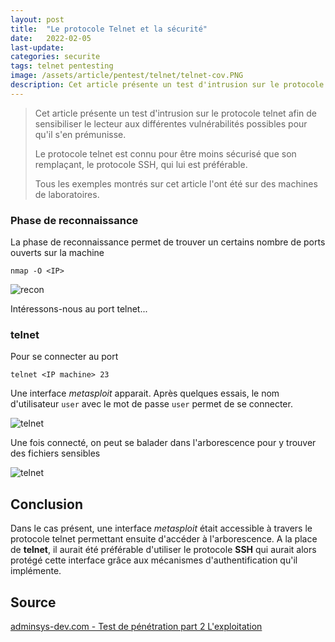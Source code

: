 ```yaml
---
layout: post
title:  "Le protocole Telnet et la sécurité"
date:   2022-02-05
last-update: 
categories: securite
tags: telnet pentesting 
image: /assets/article/pentest/telnet/telnet-cov.PNG
description: Cet article présente un test d'intrusion sur le protocole telnet afin de sensibiliser le lecteur aux différentes vulnérabilités possibles pour qu'il s'en prémunisse.
---
```




> Cet article présente un test d'intrusion sur le protocole telnet afin de sensibiliser le lecteur aux différentes vulnérabilités possibles pour qu'il s'en prémunisse.
>
> Le protocole telnet est connu pour être moins sécurisé que son remplaçant, le protocole SSH, qui lui est préférable.
>
> Tous les exemples montrés sur cet article l'ont été sur des machines de laboratoires.

### Phase de reconnaissance

La phase de reconnaissance permet de trouver un certains nombre de ports ouverts sur la machine

```
nmap -O <IP>
```

![recon]({{site.url_complet}}/assets/article/pentest/telnet/recon.PNG)



Intéressons-nous au port telnet...

### telnet

Pour se connecter au port

```
telnet <IP machine> 23
```

Une interface *metasploit* apparait. Après quelques essais, le nom d'utilisateur `user` avec le mot de passe `user` permet de se connecter.

![telnet]({{site.url_complet}}/assets/article/pentest/telnet/telnet.PNG)



Une fois connecté, on peut se balader dans l'arborescence pour y trouver des fichiers sensibles

![telnet]({{site.url_complet}}/assets/article/pentest/telnet/arborescence.PNG)

## Conclusion

Dans le cas présent, une interface *metasploit* était accessible à travers le protocole telnet permettant ensuite d'accéder à l'arborescence. A la place de **telnet**, il aurait été préférable d'utiliser le protocole **SSH** qui aurait alors protégé cette interface grâce aux mécanismes d'authentification qu'il implémente.

## Source

[adminsys-dev.com - Test de pénétration part 2 L'exploitation](https://adminsys-dev.com/securite/pentest/test-de-penetration-part-2-lexploitation)